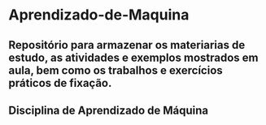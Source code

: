 # Aprendizado-de-Maquina

## Repositório para armazenar os materiarias de estudo, as atividades e exemplos mostrados em aula, bem como os trabalhos e exercícios práticos de fixação.

## Disciplina de Aprendizado de Máquina